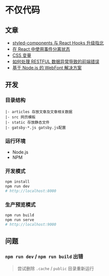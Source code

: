 # 不仅代码

## 文章

- [styled-components 与 React Hooks 升级指北](https://article.mebtte.com/styled_components_and_update_react_to_hooks)
- [在 React 中使用事件分离状态](https://article.mebtte.com/split_react_state_by_event)
- [CSS 变量](https://article.mebtte.com/css_variable)
- [如何处理 RESTFUL 数据异常导致的前端错误](https://article.mebtte.com/handle_restful_api_error)
- [基于 Node.js 的 WebFont 解决方案](https://article.mebtte.com/web_font_solution_by_node)

## 开发

### 目录结构

```
|- articles 存放文章及文章相关数据
|- src 网页模板
|- static 存放静态文件
|- gatsby-*.js gatsby.js配置
```

### 运行环境

- Node.js
- NPM

### 开发模式

```bash
npm install
npm run dev
# http://localhost:8000
```

### 生产预览模式

```bash
npm run build
npm run serve
# http://localhost:9000
```

## 问题

### `npm run dev` / `npm run build` 出错

> 尝试删除 `.cache` / `public` 目录重新运行
